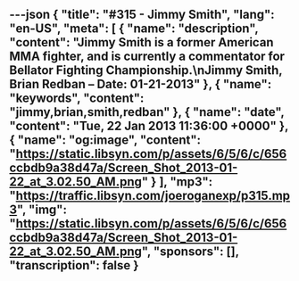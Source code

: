 ---json
{
  "title": "#315 - Jimmy Smith",
  "lang": "en-US",
  "meta": [
    {
      "name": "description",
      "content": "Jimmy Smith is a former American MMA fighter, and is currently a commentator for Bellator Fighting Championship.\nJimmy Smith, Brian Redban – Date: 01-21-2013"
    },
    {
      "name": "keywords",
      "content": "jimmy,brian,smith,redban"
    },
    {
      "name": "date",
      "content": "Tue, 22 Jan 2013 11:36:00 +0000"
    },
    {
      "name": "og:image",
      "content": "https://static.libsyn.com/p/assets/6/5/6/c/656ccbdb9a38d47a/Screen_Shot_2013-01-22_at_3.02.50_AM.png"
    }
  ],
  "mp3": "https://traffic.libsyn.com/joeroganexp/p315.mp3",
  "img": "https://static.libsyn.com/p/assets/6/5/6/c/656ccbdb9a38d47a/Screen_Shot_2013-01-22_at_3.02.50_AM.png",
  "sponsors": [],
  "transcription": false
}
---
<episode-header />

<timemark seconds="0" />

<transcribe-call-to-action />

<episode-footer />
